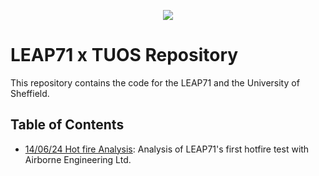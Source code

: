 <p align="center">
  <img src="Misc/Logo.png" />
</p>

# LEAP71 x TUOS Repository

This repository contains the code for the LEAP71 and the University of Sheffield.

## Table of Contents
 - [14/06/24 Hot fire Analysis](HotfireAnalysis140624.ipynb): Analysis of LEAP71's first hotfire test with Airborne Engineering Ltd.
